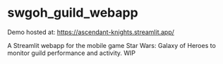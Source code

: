 # swgoh_guild_webapp
Demo hosted at: https://ascendant-knights.streamlit.app/

A Streamlit webapp for the mobile game Star Wars: Galaxy of Heroes to monitor guild performance and activity. WIP
